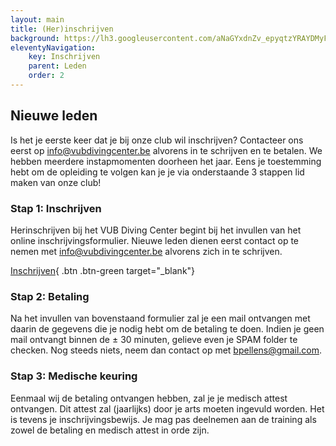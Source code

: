 ```yaml
---
layout: main
title: (Her)inschrijven
background: https://lh3.googleusercontent.com/aNaGYxdnZv_epyqtzYRAYDMyFuSm8mR4Y5LXHbirsfbtsitfVbog5G0eICOxIdZkDvP7w7Sz3xsj5OClVrhFGDREH0zk7WAYiueDVYzAxcHdJ-pd6_JBvg22ZDjE53SCpRfSvbwOG6o
eleventyNavigation:
    key: Inschrijven
    parent: Leden
    order: 2
---
```


<div class="alert warn">
<h2><i class="fa-solid fa-triangle-exclamation"></i> Nieuwe leden</h2>
Is het je eerste keer dat je bij onze club wil inschrijven? Contacteer ons eerst op <a href="mailto:info@vubdivingcenter.be">info@vubdivingcenter.be</a> alvorens in te schrijven en te betalen. We hebben meerdere instapmomenten doorheen het jaar. Eens je toestemming hebt om de opleiding te volgen kan je je via onderstaande 3 stappen lid maken van onze club!
</div>

### Stap 1: Inschrijven

Herinschrijven bij het VUB Diving Center begint bij het invullen van het online inschrijvingsformulier. Nieuwe leden dienen eerst contact
op te nemen met <info@vubdivingcenter.be> alvorens zich in te schrijven.

[Inschrijven](https://vdc-app.azurewebsites.net/Registration/Create){ .btn .btn-green target="_blank"}

### Stap 2: Betaling

Na het invullen van bovenstaand formulier zal je een mail ontvangen met daarin de gegevens die je nodig hebt om de betaling te doen. Indien je geen mail ontvangt binnen de ± 30 minuten, gelieve even je SPAM folder te checken. Nog steeds niets, neem dan contact op met <bpellens@gmail.com>.

### Stap 3: Medische keuring

Eenmaal wij de betaling ontvangen hebben, zal je je medisch attest ontvangen. Dit attest zal (jaarlijks) door je arts moeten ingevuld worden. Het is tevens je inschrijvingsbewijs. Je mag pas deelnemen aan de training als zowel de betaling en medisch attest in orde zijn.
